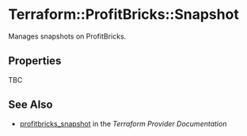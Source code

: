 # Terraform::ProfitBricks::Snapshot

Manages snapshots on ProfitBricks.

## Properties

TBC

## See Also

* [profitbricks_snapshot](https://www.terraform.io/docs/providers/profitbricks/r/snapshot.html) in the _Terraform Provider Documentation_